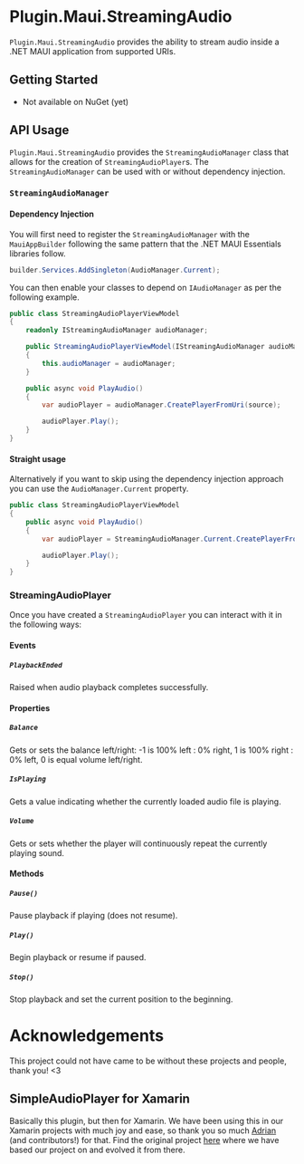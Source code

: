 # Plugin.Maui.StreamingAudio

`Plugin.Maui.StreamingAudio` provides the ability to stream audio inside a .NET MAUI application from supported URIs.

## Getting Started

* Not available on NuGet (yet)

## API Usage

`Plugin.Maui.StreamingAudio` provides the `StreamingAudioManager` class that allows for the creation of `StreamingAudioPlayer`s. The `StreamingAudioManager` can be used with or without dependency injection.

### `StreamingAudioManager`

#### Dependency Injection

You will first need to register the `StreamingAudioManager` with the `MauiAppBuilder` following the same pattern that the .NET MAUI Essentials libraries follow.

```csharp
builder.Services.AddSingleton(AudioManager.Current);
```

You can then enable your classes to depend on `IAudioManager` as per the following example.

```csharp
public class StreamingAudioPlayerViewModel
{
    readonly IStreamingAudioManager audioManager;

    public StreamingAudioPlayerViewModel(IStreamingAudioManager audioManager)
    {
        this.audioManager = audioManager;
    }

    public async void PlayAudio()
    {
        var audioPlayer = audioManager.CreatePlayerFromUri(source);

        audioPlayer.Play();
    }
}
```

#### Straight usage

Alternatively if you want to skip using the dependency injection approach you can use the `AudioManager.Current` property.

```csharp
public class StreamingAudioPlayerViewModel
{
    public async void PlayAudio()
    {
        var audioPlayer = StreamingAudioManager.Current.CreatePlayerFromUri(source);

        audioPlayer.Play();
    }
}
```

### StreamingAudioPlayer

Once you have created a `StreamingAudioPlayer` you can interact with it in the following ways:

#### Events

##### `PlaybackEnded`

Raised when audio playback completes successfully.

#### Properties

##### `Balance`

Gets or sets the balance left/right: -1 is 100% left : 0% right, 1 is 100% right : 0% left, 0 is equal volume left/right.

##### `IsPlaying`

Gets a value indicating whether the currently loaded audio file is playing.

##### `Volume`

Gets or sets whether the player will continuously repeat the currently playing sound.

#### Methods

##### `Pause()`

Pause playback if playing (does not resume).

##### `Play()`

Begin playback or resume if paused.

##### `Stop()`

Stop playback and set the current position to the beginning.

# Acknowledgements

This project could not have came to be without these projects and people, thank you! <3

## SimpleAudioPlayer for Xamarin

Basically this plugin, but then for Xamarin. We have been using this in our Xamarin projects with much joy and ease, so thank you so much [Adrian](https://github.com/adrianstevens) (and contributors!) for that. Find the original project [here](https://github.com/adrianstevens/Xamarin-Plugins/tree/main/SimpleAudioPlayer) where we have based our project on and evolved it from there.
